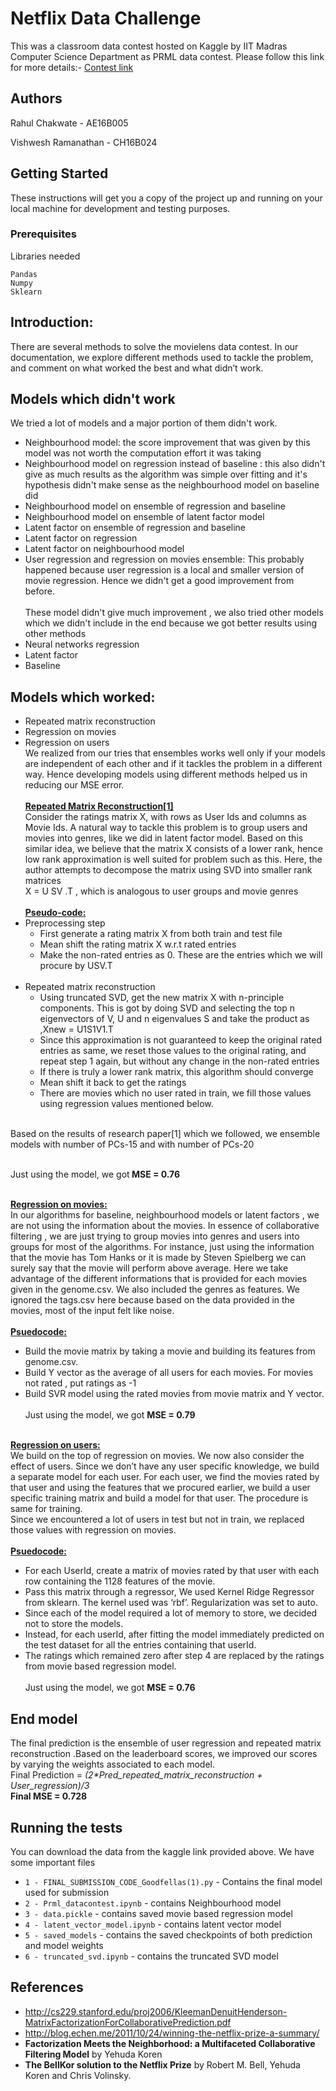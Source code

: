 # Netflix Data Challenge
This was a classroom data contest hosted on Kaggle by IIT Madras Computer Science Department as PRML data contest. Please follow this link for more details:- [Contest link](https://www.kaggle.com/c/prml19/data)

## Authors

Rahul Chakwate - AE16B005

Vishwesh Ramanathan - CH16B024

## Getting Started

These instructions will get you a copy of the project up and running on your local machine for development and testing purposes.

### Prerequisites

Libraries needed

```
Pandas
Numpy
Sklearn 
```
## Introduction:
There are several methods to solve the movielens data contest. In our documentation, we
explore different methods used to tackle the problem, and comment on what worked the best
and what didn’t work.
## Models which didn't work
We tried a lot of models and a major portion of them didn't work.
- Neighbourhood model: the score improvement that was given by this model was not
  worth the computation effort it was taking
- Neighbourhood model on regression instead of baseline : this also didn't give as much results as the algorithm was simple over fitting and it's hypothesis didn't make sense as the neighbourhood model on baseline did
- Neighbourhood model on ensemble of regression and baseline
- Neighbourhood model on ensemble of latent factor model
- Latent factor on ensemble of regression and baseline
- Latent factor on regression
- Latent factor on neighbourhood model
- User regression and regression on movies ensemble: This probably happened because user regression is a local and smaller    version of movie regression. Hence we didn't get a good improvement from before.<br><br>
These model didn't give much improvement , we also tried other models which we didn't include in the end because we got  better results using other methods
- Neural networks regression
- Latent factor
- Baseline
## Models which worked:
- Repeated matrix reconstruction
- Regression on movies
- Regression on users<br>
We realized from our tries that ensembles works well only if your models are independent of 
each other and if it tackles the problem in a different way. Hence developing models using
different methods helped us in reducing our MSE error.<br><br>
<u><b>Repeated Matrix Reconstruction[1]</b></u><br>
Consider the ratings matrix X, with rows as User Ids and columns as Movie Ids. A natural  way to
tackle this problem is to group users and movies into genres, like we did in latent factor model.
Based on this similar idea, we believe that the matrix X consists of a lower rank, hence low rank
approximation is well suited for problem such as this. Here, the author attempts to decompose
the matrix using SVD into smaller rank matrices<br>
X = U SV .T , which is analogous to user groups and movie genres<br><br>
<u><b>Pseudo-code:</b></u><br>
- Preprocessing step
  - First generate a rating matrix X from both train and test file
  - Mean shift the rating matrix X w.r.t rated entries
  - Make the non-rated entries as 0. These are the entries which we will procure by USV.T<br><br>
- Repeated matrix reconstruction<br>
  - Using truncated SVD, get the new matrix X with n-principle components. This is
got by doing SVD and selecting the top n eigenvectors of V, U and n eigenvalues
S and take the product as ,Xnew = U1S1V1.T
  - Since this approximation is not guaranteed to keep the original rated entries as
same, we reset those values to the original rating, and repeat step 1 again, but
without any change in the non-rated entries
  - If there is truly a lower rank matrix, this algorithm should converge
  - Mean shift it back to get the ratings
  - There are movies which no user rated in train, we fill those values using
regression values mentioned below.<br><br>

Based on the results of research paper[1] which we followed, we ensemble models with number 
of PCs-15 and with number of PCs-20<br><br>

Just using the model, we got<b> MSE = 0.76</b> <br><br>

<b><u>Regression on movies:</u></b><br>
In our algorithms for baseline, neighbourhood models or latent factors , we are not using the
information about the movies. In essence of collaborative filtering , we are just trying to group
movies into genres and users into groups for most of the algorithms. For instance, just using the
information that the movie has Tom Hanks or it is made by Steven Spielberg we can surely say
that the movie will perform above average. Here we take advantage of the different informations
that is provided for each movies given in the genome.csv. We also included the genres as
features. We ignored the tags.csv here because based on the data provided in the movies, most
of the input felt like noise.<br><br>
<b><u>Psuedocode:</u></b><br>
- Build the movie matrix by taking a movie and building its features from
genome.csv.
- Build Y vector as the average of all users for each movies. For movies not rated ,
put ratings as -1
- Build SVR model using the rated movies from movie matrix and Y vector.<br><br>
Just using the model, we got <b>MSE = 0.79</b><br><br>

<b><u>Regression on users:</u></b><br>
We build on the top of regression on movies. We now also consider the effect of users. Since
we don’t have any user specific knowledge, we build a separate model for each user. For each
user, we find the movies rated by that user and using the features that we procured earlier, we
build a user specific training matrix and build a model for that user. The procedure is same for
training.<br>
Since we encountered a lot of users in test but not in train, we replaced those values with
regression on movies.<br><br>
<b><u>Psuedocode:</b></u><br>
- For each UserId, create a matrix of movies rated by that user with each row
containing the 1128 features of the movie.
- Pass this matrix through a regressor, We used Kernel Ridge Regressor from
sklearn. The kernel used was ‘rbf’. Regularization was set to auto.
- Since each of the model required a lot of memory to store, we decided not to
store the models.
- Instead, for each userId, after fitting the model immediately predicted on the test
dataset for all the entries containing that userId.
- The ratings which remained zero after step 4 are replaced by the ratings from
movie based regression model.<br><br>
Just using the model, we got <b>MSE = 0.76</b><br>

## End model
The final prediction is the ensemble of user regression and repeated matrix reconstruction
.Based on the leaderboard scores, we improved our scores by varying the weights associated to
each model.<br>
Final Prediction = <i>(2*Pred_repeated_matrix_reconstruction + User_regression)/3</i><br>
<b>Final MSE = 0.728</b>
## Running the tests
You can download the data from the kaggle link provided above.
We have some important files
* `1 - FINAL_SUBMISSION_CODE_Goodfellas(1).py` - Contains the final model used for submission 
* `2 - Prml_datacontest.ipynb` - contains Neighbourhood model
* `3 - data.pickle` - contains saved movie based regression model
* `4 - latent_vector_model.ipynb` - contains latent vector model
* `5 - saved_models` - contains the saved checkpoints of both prediction and model weights
* `6 - truncated_svd.ipynb` - contains the truncated SVD model
## References
- http://cs229.stanford.edu/proj2006/KleemanDenuitHenderson-MatrixFactorizationForCollaborativePrediction.pdf
- http://blog.echen.me/2011/10/24/winning-the-netflix-prize-a-summary/
- <b>Factorization Meets the Neighborhood: a Multifaceted Collaborative Filtering
Model</b> by Yehuda Koren
- <b>The BellKor solution to the Netflix Prize</b> by Robert M. Bell, Yehuda Koren and Chris
Volinsky.


